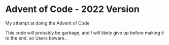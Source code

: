 # Advent of Code - 2022 Version

My attempt at doing the Advent of Code

This code will probably be garbage, and I will likely give up before making it to the end. so Users beware..
